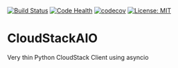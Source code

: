 [![Build Status](https://travis-ci.org/giffels/CloudStackAIO.svg?branch=master)](https://travis-ci.org/giffels/CloudStackAIO)
[![Code Health](https://landscape.io/github/giffels/CloudStackAIO/master/landscape.svg?style=flat)](https://landscape.io/github/giffels/CloudStackAIO/master)
[![codecov](https://codecov.io/gh/giffels/CloudStackAIO/branch/master/graph/badge.svg)](https://codecov.io/gh/giffels/CloudStackAIO)
[![License: MIT](https://img.shields.io/badge/License-MIT-yellow.svg)](https://github.com/giffels/CloudStackAIO/blob/master/LICENSE.txt)

# CloudStackAIO
Very thin Python CloudStack Client using asyncio
